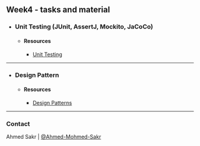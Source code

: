 ## Week4 - tasks and material



- ### Unit Testing (JUnit, AssertJ, Mockito, JaCoCo)
    - #### Resources
        - [Unit Testing](Unit_Testing)

---

- ### Design Pattern
    - #### Resources
        - [Design Patterns](Design_Pattern)

---

### Contact
Ahmed Sakr | [@Ahmed-Mohmed-Sakr](https://github.com/Ahmed-Mohmed-Sakr)
